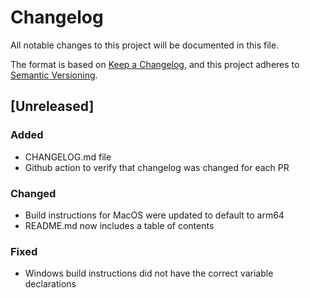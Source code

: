 # Changelog

All notable changes to this project will be documented in this file.

The format is based on [Keep a Changelog](https://keepachangelog.com/en/1.1.0/),
and this project adheres to [Semantic Versioning](https://semver.org/spec/v2.0.0.html).

## [Unreleased]

### Added

- CHANGELOG.md file
- Github action to verify that changelog was changed for each PR

### Changed

- Build instructions for MacOS were updated to default to arm64 
- README.md now includes a table of contents

### Fixed

- Windows build instructions did not have the correct variable declarations